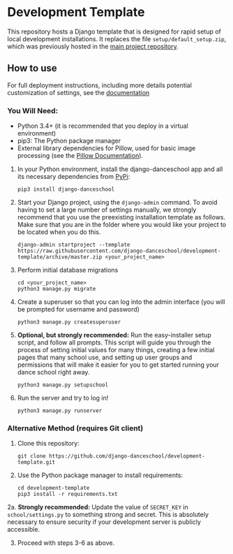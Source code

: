 # Development Template

This repository hosts a Django template that is designed for rapid setup of local development installations.  It replaces the file `setup/default_setup.zip`, which was previously hosted in the [main project repository](https://github.com/django-danceschool/django-danceschool).

## How to use

For full deployment instructions, including more details potential customization of settings, see the [documentation](https://django-danceschool.readthedocs.io/en/latest/installation_development.html)

### You Will Need:

-  Python 3.4+ (it is recommended that you deploy in a virtual environment)
-  pip3: The Python package manager
-  External library dependencies for Pillow, used for basic image
   processing (see the [Pillow
   Documentation](http://pillow.readthedocs.io/en/3.4.x/installation.html)).
   
1. In your Python environment, install the django-danceschool app and all its
   necessary dependencies from [PyPi](https://pypi.python.org/pypi):

       pip3 install django-danceschool

2. Start your Django project, using the ``django-admin`` command.  To avoid
   having to set a large number of settings manually, we strongly recommend
   that you use the preexisting installation template as follows.  Make sure
   that you are in the folder where you would like your project to be located when you do this.

       django-admin startproject --template https://raw.githubusercontent.com/django-danceschool/development-template/archive/master.zip <your_project_name>

3. Perform initial database migrations
       
       cd <your_project_name>
       python3 manage.py migrate

4. Create a superuser so that you can log into the admin interface (you
   will be prompted for username and password)

       python3 manage.py createsuperuser

5. **Optional, but strongly recommended:** Run the easy-installer setup
   script, and follow all prompts.  This script will guide you through
   the process of setting initial values for many things, creating a few
   initial pages that many school use, and setting up user groups and
   permissions that will make it easier for you to get started running
   your dance school right away.

       python3 manage.py setupschool

6. Run the server and try to log in!

       python3 manage.py runserver

### Alternative Method (requires Git client)

1. Clone this repository:

       git clone https://github.com/django-danceschool/development-template.git

2. Use the Python package manager to install requirements:

       cd development-template
       pip3 install -r requirements.txt

2a. **Strongly recommended:** Update the value of ``SECRET_KEY`` in ``school/settings.py``
    to something strong and secret. This is absolutely necessary to ensure security if
    your development server is publicly accessible.

3. Proceed with steps 3-6 as above.
